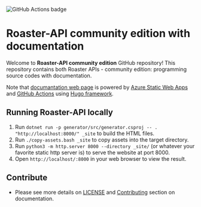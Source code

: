 ![GitHub Actions badge](https://github.com/coffee-roasters-inc-demo/roaster-api-community/workflows/Azure%20Static%20Web%20Apps%20CI%2FCD/badge.svg "Status on GitHub Actions with Azure Static Web App")

# Roaster-API community edition with documentation

Welcome to <b>Roaster-API community edition</b> GitHub repository! This repository contains both Roaster APIs - community edition: programming source codes with documentation. 

Note that [documantation web page](https://salmon-coast-098ef9d00.azurestaticapps.net/) is powered by [Azure Static Web Apps](https://docs.microsoft.com/en-us/azure/static-web-apps/overview) and [GitHub Actions](https://github.com/features/actions) using [Hugo framework](https://gohugo.io/).

## Running Roaster-API locally

1. Run `dotnet run -p generator/src/generator.csproj -- . "http://localhost:8000/" _site` to build the HTML files.
2. Run `./copy-assets.bash _site` to copy assets into the target directory.
3. Run `python3 -m http.server 8000 --directory _site/` (or whatever your favorite static http server is) to serve the website at port 8000.
4. Open `http://localhost/:8000` in your web browser to view the result.

## Contribute

- Please see more details on [LICENSE](LICENSE) and [Contributing](https://salmon-coast-098ef9d00.azurestaticapps.net/) section on documentation.